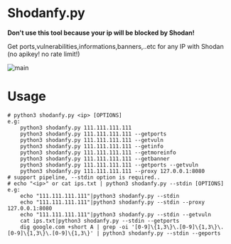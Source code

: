 # Shodanfy.py

__Don't use this tool because your ip will be blocked by Shodan!__

Get ports,vulnerabilities,informations,banners,..etc for any IP with Shodan (no apikey! no rate limit!)

![main](https://i.imgur.com/TgTEYfL.png)


# Usage

``` **** USAGE **** 
# python3 shodanfy.py <ip> [OPTIONS] 
e.g:
    python3 shodanfy.py 111.111.111.111 
    python3 shodanfy.py 111.111.111.111 --getports
    python3 shodanfy.py 111.111.111.111 --getvuln
    python3 shodanfy.py 111.111.111.111 --getinfo
    python3 shodanfy.py 111.111.111.111 --getmoreinfo
    python3 shodanfy.py 111.111.111.111 --getbanner
    python3 shodanfy.py 111.111.111.111 --getports --getvuln
    python3 shodanfy.py 111.111.111.111 --proxy 127.0.0.1:8080
# support pipeline, --stdin option is required..
# echo "<ip>" or cat ips.txt | python3 shodanfy.py --stdin [OPTIONS]
e.g:
    echo "111.111.111.111"|python3 shodanfy.py --stdin 
    echo "111.111.111.111"|python3 shodanfy.py --stdin --proxy 127.0.0.1:8080
    echo "111.111.111.111"|python3 shodanfy.py --stdin --getvuln 
    cat ips.txt|python3 shodanfy.py --stdin --getports
    dig google.com +short A | grep -oi '[0-9]\{1,3\}\.[0-9]\{1,3\}\.[0-9]\{1,3\}\.[0-9]\{1,3\}' | python3 shodanfy.py --stdin --geports
```
